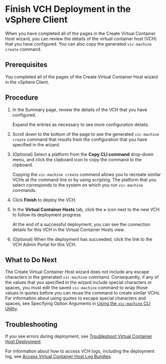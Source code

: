 # Finish VCH Deployment in the vSphere Client #

When you have completed all of the pages in the Create Virtual Container Host wizard, you can review the details of the virtual container host (VCH) that you have configured. You can also copy the generated `vic-machine create` command. 

## Prerequisites

You completed all of the pages of the Create Virtual 
Container Host wizard in the vSphere Client.

## Procedure

1. In the Summary page, review the details of the VCH that you have configured.

    Expand the entries as necessary to see more configuration details.
2. Scroll down to the bottom of the page to see the generated `vic-machine create` command that results from the configuration that you have specified in the wizard.
3. (Optional) Select a platform from the **Copy CLI command** drop-down menu, and click the clipboard icon to copy the command to the clipboard.

    Copying the `vic-machine create` command allows you to recreate similar VCHs at the command line or by using scripting. The platform that you select corresponds to the system on which you run `vic-machine` commands.
4. Click **Finish** to deploy the VCH.
5. In the **Virtual Container Hosts** tab, click the **>** icon next to the new VCH to follow its deployment progress.

    At the end of a successful deployment, you can see the connection details for this VCH in the Virtual Container Hosts view.
6. (Optional) When the deployment has succeeded, click the link to the VCH Admin Portal for this VCH.

## What to Do Next

The Create Virtual Container Host wizard does not include any escape characters in the generated `vic-machine` command. Consequently, if any of the values that you specified in the wizard include special characters or spaces, you must edit the saved `vic-machine` command to wrap those values in quotes before you can reuse the command to create similar VCHs. For information about using quotes to escape special characters and spaces, see Specifying Option Arguments in [Using the `vic-machine` CLI Utility](using_vicmachine.md#args). 

## Troubleshooting

If you see errors during deployment, see [Troubleshoot Virtual Container Host Deployment](ts_deploy_vch.md).

For information about how to access VCH logs, including the deployment log, see [Access Virtual Container Host Log Bundles](log_bundles.md).